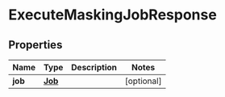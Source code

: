 

# ExecuteMaskingJobResponse


## Properties

Name | Type | Description | Notes
------------ | ------------- | ------------- | -------------
**job** | [**Job**](Job.md) |  |  [optional]




